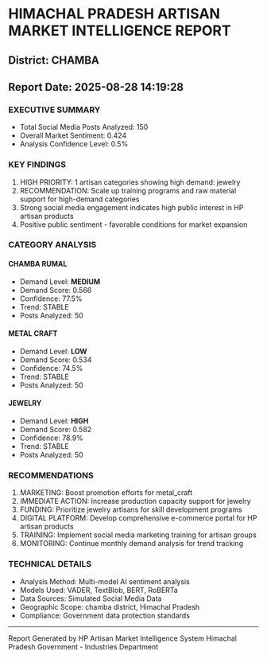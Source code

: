 # HIMACHAL PRADESH ARTISAN MARKET INTELLIGENCE REPORT
## District: CHAMBA
## Report Date: 2025-08-28 14:19:28

### EXECUTIVE SUMMARY
- Total Social Media Posts Analyzed: 150
- Overall Market Sentiment: 0.424
- Analysis Confidence Level: 0.5%

### KEY FINDINGS
1. HIGH PRIORITY: 1 artisan categories showing high demand: jewelry
2. RECOMMENDATION: Scale up training programs and raw material support for high-demand categories
3. Strong social media engagement indicates high public interest in HP artisan products
4. Positive public sentiment - favorable conditions for market expansion

### CATEGORY ANALYSIS

#### CHAMBA RUMAL
- Demand Level: **MEDIUM**
- Demand Score: 0.566
- Confidence: 77.5%
- Trend: STABLE
- Posts Analyzed: 50

#### METAL CRAFT
- Demand Level: **LOW**
- Demand Score: 0.534
- Confidence: 74.5%
- Trend: STABLE
- Posts Analyzed: 50

#### JEWELRY
- Demand Level: **HIGH**
- Demand Score: 0.582
- Confidence: 78.9%
- Trend: STABLE
- Posts Analyzed: 50

### RECOMMENDATIONS
1. MARKETING: Boost promotion efforts for metal_craft
2. IMMEDIATE ACTION: Increase production capacity support for jewelry
3. FUNDING: Prioritize jewelry artisans for skill development programs
4. DIGITAL PLATFORM: Develop comprehensive e-commerce portal for HP artisan products
5. TRAINING: Implement social media marketing training for artisan groups
6. MONITORING: Continue monthly demand analysis for trend tracking

### TECHNICAL DETAILS
- Analysis Method: Multi-model AI sentiment analysis
- Models Used: VADER, TextBlob, BERT, RoBERTa
- Data Sources: Simulated Social Media Data
- Geographic Scope: chamba district, Himachal Pradesh
- Compliance: Government data protection standards

---
Report Generated by HP Artisan Market Intelligence System
Himachal Pradesh Government - Industries Department
